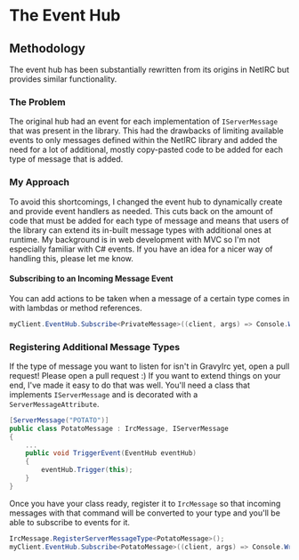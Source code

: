 # The Event Hub

## Methodology
The event hub has been substantially rewritten from its origins in NetIRC but provides similar functionality.  

### The Problem
The original hub had an event for each implementation of `IServerMessage` that was present in the library.  This had the drawbacks of limiting available events to only messages defined within the NetIRC library and added the need for a lot of additional, mostly copy-pasted code to be added for each type of message that is added.  

### My Approach
To avoid this shortcomings, I changed the event hub to dynamically create and provide event handlers as needed.  This cuts back on the amount of code that must be added for each type of message and means that users of the library can extend its in-built message types with additional ones at runtime.  My background is in web development with MVC so I'm not especially familiar with C# events.  If you have an idea for a nicer way of handling this, please let me know.  

#### Subscribing to an Incoming Message Event
You can add actions to be taken when a message of a certain type comes in with lambdas or method references.
```csharp
myClient.EventHub.Subscribe<PrivateMessage>((client, args) => Console.WriteLine(args.IrcMessage.Message));
```

### Registering Additional Message Types
If the type of message you want to listen for isn't in GravyIrc yet, open a pull request!  Please open a pull request :)
If you want to extend things on your end, I've made it easy to do that was well.  You'll need a class that implements `IServerMessage` and is decorated with a `ServerMessageAttribute`.
```csharp
[ServerMessage("POTATO")]
public class PotatoMessage : IrcMessage, IServerMessage
{
    ...
    public void TriggerEvent(EventHub eventHub)
    {
        eventHub.Trigger(this);
    }
}
```

Once you have your class ready, register it to `IrcMessage` so that incoming messages with that command will be converted to your type and you'll be able to subscribe to events for it.
```csharp
IrcMessage.RegisterServerMessageType<PotatoMessage>();
myClient.EventHub.Subscribe<PotatoMessage>((client, args) => Console.WriteLine("Potatoes are cool!"));
```